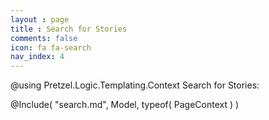 ```yaml
---
layout : page
title : Search for Stories
comments: false
icon: fa fa-search
nav_index: 4
---
```

@using Pretzel.Logic.Templating.Context
Search for Stories:

@Include( "search.md", Model, typeof( PageContext ) )
